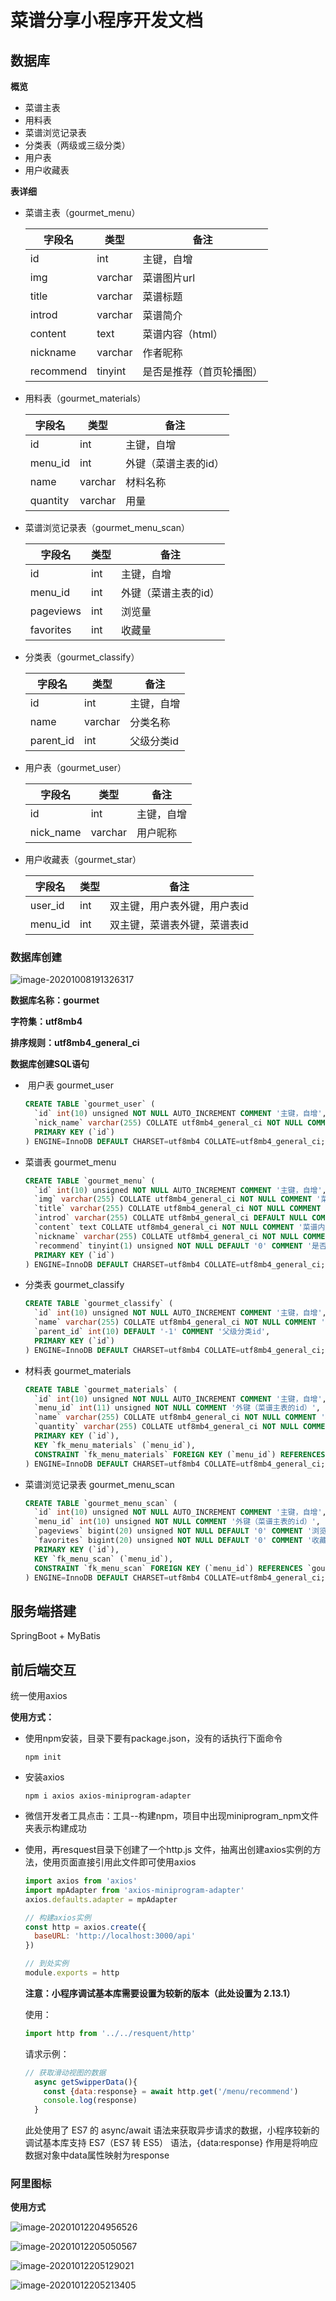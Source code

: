# 菜谱分享小程序开发文档

## 数据库

**概览**

* 菜谱主表
* 用料表
* 菜谱浏览记录表
* 分类表（两级或三级分类）
* 用户表
* 用户收藏表

**表详细**

* 菜谱主表（gourmet_menu）

  | 字段名    | 类型    | 备注                     |
  | --------- | ------- | ------------------------ |
  | id        | int     | 主键，自增               |
  | img       | varchar | 菜谱图片url              |
  | title     | varchar | 菜谱标题                 |
  | introd    | varchar | 菜谱简介                 |
  | content   | text    | 菜谱内容（html）         |
  | nickname  | varchar | 作者昵称                 |
  | recommend | tinyint | 是否是推荐（首页轮播图） |

* 用料表（gourmet_materials）

  | 字段名   | 类型    | 备注                 |
  | -------- | ------- | -------------------- |
  | id       | int     | 主键，自增           |
  | menu_id  | int     | 外键（菜谱主表的id） |
  | name     | varchar | 材料名称             |
  | quantity | varchar | 用量                 |

* 菜谱浏览记录表（gourmet_menu_scan）

  | 字段名    | 类型 | 备注                 |
  | --------- | ---- | -------------------- |
  | id        | int  | 主键，自增           |
  | menu_id   | int  | 外键（菜谱主表的id） |
  | pageviews | int  | 浏览量               |
  | favorites | int  | 收藏量               |

* 分类表（gourmet_classify）

  | 字段名    | 类型    | 备注       |
  | --------- | ------- | ---------- |
  | id        | int     | 主键，自增 |
  | name      | varchar | 分类名称   |
  | parent_id | int     | 父级分类id |

* 用户表（gourmet_user）

  | 字段名    | 类型    | 备注       |
  | --------- | ------- | ---------- |
  | id        | int     | 主键，自增 |
  | nick_name | varchar | 用户昵称   |

* 用户收藏表（gourmet_star）

  | 字段名  | 类型 | 备注                         |
  | ------- | ---- | ---------------------------- |
  | user_id | int  | 双主键，用户表外键，用户表id |
  | menu_id | int  | 双主键，菜谱表外键，菜谱表id |

### 数据库创建

![image-20201008191326317](https://gitee.com//lifazhan/mypics/raw/master/img/20201008191335.png)

**数据库名称：gourmet**

**字符集：utf8mb4**

**排序规则：utf8mb4_general_ci**



**数据库创建SQL语句**

* ​	用户表 gourmet_user

  ```sql
  CREATE TABLE `gourmet_user` (
    `id` int(10) unsigned NOT NULL AUTO_INCREMENT COMMENT '主键，自增',
    `nick_name` varchar(255) COLLATE utf8mb4_general_ci NOT NULL COMMENT '用户昵称',
    PRIMARY KEY (`id`)
  ) ENGINE=InnoDB DEFAULT CHARSET=utf8mb4 COLLATE=utf8mb4_general_ci;
  ```

* 菜谱表 gourmet_menu

  ```sql
  CREATE TABLE `gourmet_menu` (
    `id` int(10) unsigned NOT NULL AUTO_INCREMENT COMMENT '主键，自增',
    `img` varchar(255) COLLATE utf8mb4_general_ci NOT NULL COMMENT '菜谱图片url',
    `title` varchar(255) COLLATE utf8mb4_general_ci NOT NULL COMMENT '菜谱标题',
    `introd` varchar(255) COLLATE utf8mb4_general_ci DEFAULT NULL COMMENT '菜谱简介',
    `content` text COLLATE utf8mb4_general_ci NOT NULL COMMENT '菜谱内容（html）',
    `nickname` varchar(255) COLLATE utf8mb4_general_ci NOT NULL COMMENT '作者昵称',
    `recommend` tinyint(1) unsigned NOT NULL DEFAULT '0' COMMENT '是否是推荐（首页轮播图）',
    PRIMARY KEY (`id`)
  ) ENGINE=InnoDB DEFAULT CHARSET=utf8mb4 COLLATE=utf8mb4_general_ci;
  ```

* 分类表 gourmet_classify

  ```sql
  CREATE TABLE `gourmet_classify` (
    `id` int(10) unsigned NOT NULL AUTO_INCREMENT COMMENT '主键，自增',
    `name` varchar(255) COLLATE utf8mb4_general_ci NOT NULL COMMENT '分类名称',
    `parent_id` int(10) DEFAULT '-1' COMMENT '父级分类id',
    PRIMARY KEY (`id`)
  ) ENGINE=InnoDB DEFAULT CHARSET=utf8mb4 COLLATE=utf8mb4_general_ci;
  ```

* 材料表 gourmet_materials

  ```sql
  CREATE TABLE `gourmet_materials` (
    `id` int(10) unsigned NOT NULL AUTO_INCREMENT COMMENT '主键，自增',
    `menu_id` int(11) unsigned NOT NULL COMMENT '外键（菜谱主表的id）',
    `name` varchar(255) COLLATE utf8mb4_general_ci NOT NULL COMMENT '材料名称',
    `quantity` varchar(255) COLLATE utf8mb4_general_ci NOT NULL COMMENT '用量',
    PRIMARY KEY (`id`),
    KEY `fk_menu_materials` (`menu_id`),
    CONSTRAINT `fk_menu_materials` FOREIGN KEY (`menu_id`) REFERENCES `gourmet_menu` (`id`) ON DELETE CASCADE ON UPDATE CASCADE
  ) ENGINE=InnoDB DEFAULT CHARSET=utf8mb4 COLLATE=utf8mb4_general_ci;
  ```

* 菜谱浏览记录表 gourmet_menu_scan

  ```sql
  CREATE TABLE `gourmet_menu_scan` (
    `id` int(10) unsigned NOT NULL AUTO_INCREMENT COMMENT '主键，自增',
    `menu_id` int(10) unsigned NOT NULL COMMENT '外键（菜谱主表的id）',
    `pageviews` bigint(20) unsigned NOT NULL DEFAULT '0' COMMENT '浏览量',
    `favorites` bigint(20) unsigned NOT NULL DEFAULT '0' COMMENT '收藏量',
    PRIMARY KEY (`id`),
    KEY `fk_menu_scan` (`menu_id`),
    CONSTRAINT `fk_menu_scan` FOREIGN KEY (`menu_id`) REFERENCES `gourmet_menu` (`id`) ON DELETE CASCADE ON UPDATE CASCADE
  ) ENGINE=InnoDB DEFAULT CHARSET=utf8mb4 COLLATE=utf8mb4_general_ci;
  ```

## 服务端搭建

SpringBoot + MyBatis

## 前后端交互

统一使用axios

**使用方式：**

* 使用npm安装，目录下要有package.json，没有的话执行下面命令

  ```
  npm init
  ```

* 安装axios

  ```
  npm i axios axios-miniprogram-adapter
  ```

* 微信开发者工具点击：工具--构建npm，项目中出现miniprogram_npm文件夹表示构建成功

* 使用，再resquest目录下创建了一个http.js 文件，抽离出创建axios实例的方法，使用页面直接引用此文件即可使用axios

  ```js
  import axios from 'axios'
  import mpAdapter from 'axios-miniprogram-adapter'
  axios.defaults.adapter = mpAdapter
  
  // 构建axios实例
  const http = axios.create({
    baseURL: 'http://localhost:3000/api'
  })
  
  // 到处实例
  module.exports = http 
  ```

  **注意：小程序调试基本库需要设置为较新的版本（此处设置为 2.13.1）**

  使用：

  ```js
  import http from '../../resquent/http'
  ```

  请求示例：

  ```js
  // 获取滑动视图的数据
    async getSwipperData(){
      const {data:response} = await http.get('/menu/recommend')
      console.log(response)
    }
  ```

  此处使用了 ES7 的 async/await 语法来获取异步请求的数据，小程序较新的调试基本库支持 ES7（ES7 转 ES5） 语法，{data:response} 作用是将响应数据对象中data属性映射为response

### 阿里图标

**使用方式**

![image-20201012204956526](https://gitee.com//lifazhan/mypics/raw/master/img/20201012205005.png)

![image-20201012205050567](https://gitee.com//lifazhan/mypics/raw/master/img/20201012205050.png)

![image-20201012205129021](https://gitee.com//lifazhan/mypics/raw/master/img/20201012205129.png)

![image-20201012205213405](https://gitee.com//lifazhan/mypics/raw/master/img/20201012205213.png)